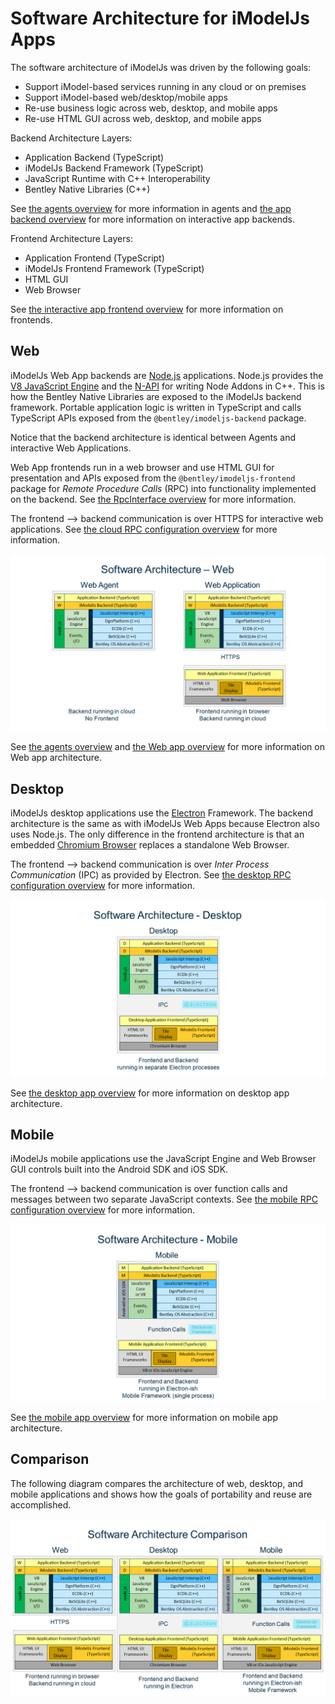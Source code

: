 # Software Architecture for iModelJs Apps

The software architecture of iModelJs was driven by the following goals:

- Support iModel-based services running in any cloud or on premises
- Support iModel-based web/desktop/mobile apps
- Re-use business logic across web, desktop, and mobile apps
- Re-use HTML GUI across web, desktop, and mobile apps

Backend Architecture Layers:

- Application Backend (TypeScript)
- iModelJs Backend Framework (TypeScript)
- JavaScript Runtime with C++ Interoperability
- Bentley Native Libraries (C++)

See [the agents overview](./App.md#agents-and-services) for more information in agents and [the app backend overview](./App.md#app-backend) for more information on interactive app backends.

Frontend Architecture Layers:

- Application Frontend (TypeScript)
- iModelJs Frontend Framework (TypeScript)
- HTML GUI
- Web Browser

See [the interactive app frontend overview](./App.md#app-frontend) for more information on frontends.

## Web

iModelJs Web App backends are [Node.js](http://www.nodejs.org) applications.
Node.js provides the [V8 JavaScript Engine](https://developers.google.com/v8/) and the [N-API](https://github.com/nodejs/abi-stable-node) for writing Node Addons in C++.
This is how the Bentley Native Libraries are exposed to the iModelJs backend framework.
Portable application logic is written in TypeScript and calls TypeScript APIs exposed from the `@bentley/imodeljs-backend` package.

Notice that the backend architecture is identical between Agents and interactive Web Applications.

Web App frontends run in a web browser and use HTML GUI for presentation and APIs exposed from the `@bentley/imodeljs-frontend` package for *Remote Procedure Calls* (RPC) into functionality implemented on the backend. See [the RpcInterface overview](./App.md#rpcinterface) for more information.

The frontend --> backend communication is over HTTPS for interactive web applications. See [the cloud RPC configuration overview](./App.md#cloud-rpc-configuration) for more information.

![SoftwareArchitecture-Web](./SoftwareArchitecture-Web.png)

See [the agents overview](./App.md#agents-and-services) and [the Web app overview](./App.md#web-apps) for more information on Web app architecture.

## Desktop

iModelJs desktop applications use the [Electron](https://electronjs.org/) Framework.
The backend architecture is the same as with iModelJs Web Apps because Electron also uses Node.js.
The only difference in the frontend architecture is that an embedded [Chromium Browser](https://www.chromium.org/Home) replaces a standalone Web Browser.

The frontend --> backend communication is over *Inter Process Communication* (IPC) as provided by Electron. See [the desktop RPC configuration overview](./App.md#desktop-rpc-configuration) for more information.

![SoftwareArchitecture-Desktop](./SoftwareArchitecture-Desktop.png)

See [the desktop app overview](./App.md#desktop-apps) for more information on desktop app architecture.

## Mobile

iModelJs mobile applications use the JavaScript Engine and Web Browser GUI controls built into the Android SDK and iOS SDK.

The frontend --> backend communication is over function calls and messages between two separate JavaScript contexts. See [the mobile RPC configuration overview](./App.md#in-process-rpc-configuration) for more information.

![SoftwareArchitecture-Mobile](./SoftwareArchitecture-Mobile.png)

See [the mobile app overview](./App.md#mobile-apps) for more information on mobile app architecture.

## Comparison

The following diagram compares the architecture of web, desktop, and mobile applications and shows how the goals of portability and reuse are accomplished.

![SoftwareArchitecture-Comparison](./SoftwareArchitecture-Comparison.png)
